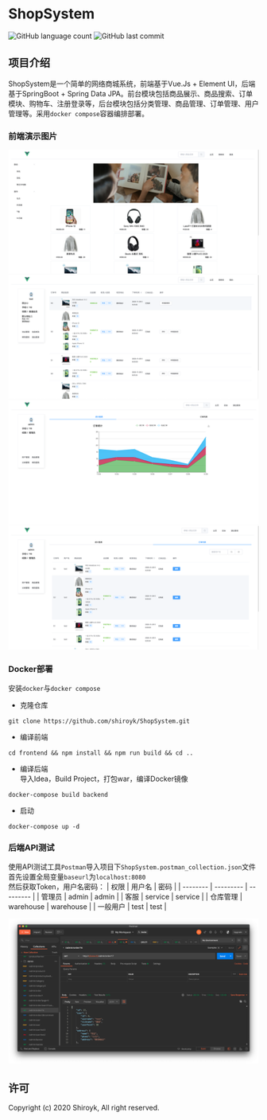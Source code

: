# ShopSystem
![GitHub language count](https://img.shields.io/github/languages/count/shiroyk/ShopSystem)
![GitHub last commit](https://img.shields.io/github/last-commit/shiroyk/ShopSystem)

## 项目介绍
ShopSystem是一个简单的网络商城系统，前端基于Vue.Js + Element UI，后端基于SpringBoot + Spring Data JPA。前台模块包括商品展示、商品搜索、订单模块、购物车、注册登录等，后台模块包括分类管理、商品管理、订单管理、用户管理等。采用`docker compose`容器编排部署。

### 前端演示图片
![前端演示图片](demo/1.png)
![前端演示图片](demo/2.png)
![前端演示图片](demo/3.png)
![前端演示图片](demo/4.png)

### Docker部署
安装`docker`与`docker compose`
- 克隆仓库
```
git clone https://github.com/shiroyk/ShopSystem.git
```
- 编译前端
```
cd frontend && npm install && npm run build && cd ..
```
- 编译后端<br>
导入Idea，Build Project，打包war，编译Docker镜像
```
docker-compose build backend
```
- 启动
```
docker-compose up -d
```

### 后端API测试
使用API测试工具`Postman`导入项目下`ShopSystem.postman_collection.json`文件<br>
首先设置全局变量`baseurl`为`localhost:8080`<br>
然后获取Token，用户名密码：
| 权限     | 用户名    | 密码      |
| -------- | --------- | --------- |
| 管理员   | admin     | admin     |
| 客服     | service   | service   |
| 仓库管理 | warehouse | warehouse |
| 一般用户 | test      | test      |


![Postman](demo/5.png)

## 许可
Copyright (c) 2020 Shiroyk, All right reserved.
